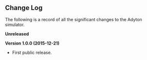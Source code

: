 Change Log
----------

The following is a record of all the significant changes to the Adyton simulator.


**Unreleased**


**Version 1.0.0 (2015-12-21)**
* First public release.
